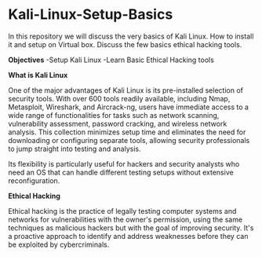 # Kali-Linux-Setup-Basics
In this repository we will discuss the very basics of Kali Linux. How to install it and setup on Virtual box. Discuss the few basics ethical hacking tools. 

**Objectives**
-Setup Kali Linux
-Learn Basic Ethical Hacking tools

**What is Kali Linux**

One of the major advantages of Kali Linux is its pre-installed selection of security tools. With over 600 tools readily available, including Nmap, Metasploit, Wireshark, and Aircrack-ng, users have immediate access to a wide range of functionalities for tasks such as network scanning, vulnerability assessment, password cracking, and wireless network analysis. This collection minimizes setup time and eliminates the need for downloading or configuring separate tools, allowing security professionals to jump straight into testing and analysis.

Its flexibility is particularly useful for hackers and security analysts who need an OS that can handle different testing setups without extensive reconfiguration.

**Ethical Hacking**

 Ethical hacking is the practice of legally testing computer systems and networks for vulnerabilities with the owner's permission, using the same techniques as malicious hackers but with the goal of improving security. It's a proactive approach to identify and address weaknesses before they can be exploited by cybercriminals. 
 
